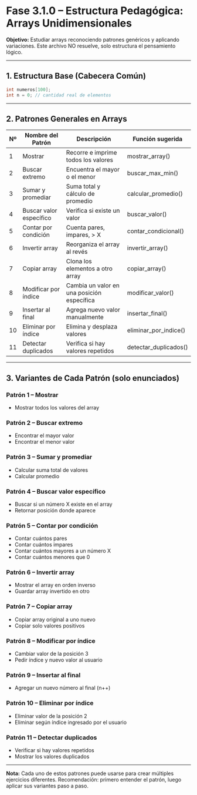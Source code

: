 # Fase 3.1.0 – Estructura Pedagógica: Arrays Unidimensionales

**Objetivo:** Estudiar arrays reconociendo patrones genéricos y aplicando variaciones. Este archivo NO resuelve, solo estructura el pensamiento lógico.

---

## 1. Estructura Base (Cabecera Común)

```c
int numeros[100];
int n = 0; // cantidad real de elementos
```

---

## 2. Patrones Generales en Arrays

| Nº | Nombre del Patrón         | Descripción                                       | Función sugerida     |
|----|---------------------------|---------------------------------------------------|----------------------|
| 1  | Mostrar                   | Recorre e imprime todos los valores               | mostrar_array()      |
| 2  | Buscar extremo            | Encuentra el mayor o el menor                     | buscar_max_min()     |
| 3  | Sumar y promediar         | Suma total y cálculo de promedio                  | calcular_promedio()  |
| 4  | Buscar valor específico   | Verifica si existe un valor                       | buscar_valor()       |
| 5  | Contar por condición      | Cuenta pares, impares, > X                        | contar_condicional() |
| 6  | Invertir array            | Reorganiza el array al revés                      | invertir_array()     |
| 7  | Copiar array              | Clona los elementos a otro array                  | copiar_array()       |
| 8  | Modificar por índice      | Cambia un valor en una posición específica        | modificar_valor()    |
| 9  | Insertar al final         | Agrega nuevo valor manualmente                    | insertar_final()     |
| 10 | Eliminar por índice       | Elimina y desplaza valores                        | eliminar_por_indice()|
| 11 | Detectar duplicados       | Verifica si hay valores repetidos                 | detectar_duplicados()|

---

## 3. Variantes de Cada Patrón (solo enunciados)

### Patrón 1 – Mostrar

- Mostrar todos los valores del array

### Patrón 2 – Buscar extremo

- Encontrar el mayor valor
- Encontrar el menor valor

### Patrón 3 – Sumar y promediar

- Calcular suma total de valores
- Calcular promedio

### Patrón 4 – Buscar valor específico

- Buscar si un número X existe en el array
- Retornar posición donde aparece

### Patrón 5 – Contar por condición

- Contar cuántos pares
- Contar cuántos impares
- Contar cuántos mayores a un número X
- Contar cuántos menores que 0

### Patrón 6 – Invertir array

- Mostrar el array en orden inverso
- Guardar array invertido en otro

### Patrón 7 – Copiar array

- Copiar array original a uno nuevo
- Copiar solo valores positivos

### Patrón 8 – Modificar por índice

- Cambiar valor de la posición 3
- Pedir índice y nuevo valor al usuario

### Patrón 9 – Insertar al final

- Agregar un nuevo número al final (n++)

### Patrón 10 – Eliminar por índice

- Eliminar valor de la posición 2
- Eliminar según índice ingresado por el usuario

### Patrón 11 – Detectar duplicados

- Verificar si hay valores repetidos
- Mostrar los valores duplicados

---

**Nota:** Cada uno de estos patrones puede usarse para crear múltiples ejercicios diferentes.
Recomendación: primero entender el patrón, luego aplicar sus variantes paso a paso.
